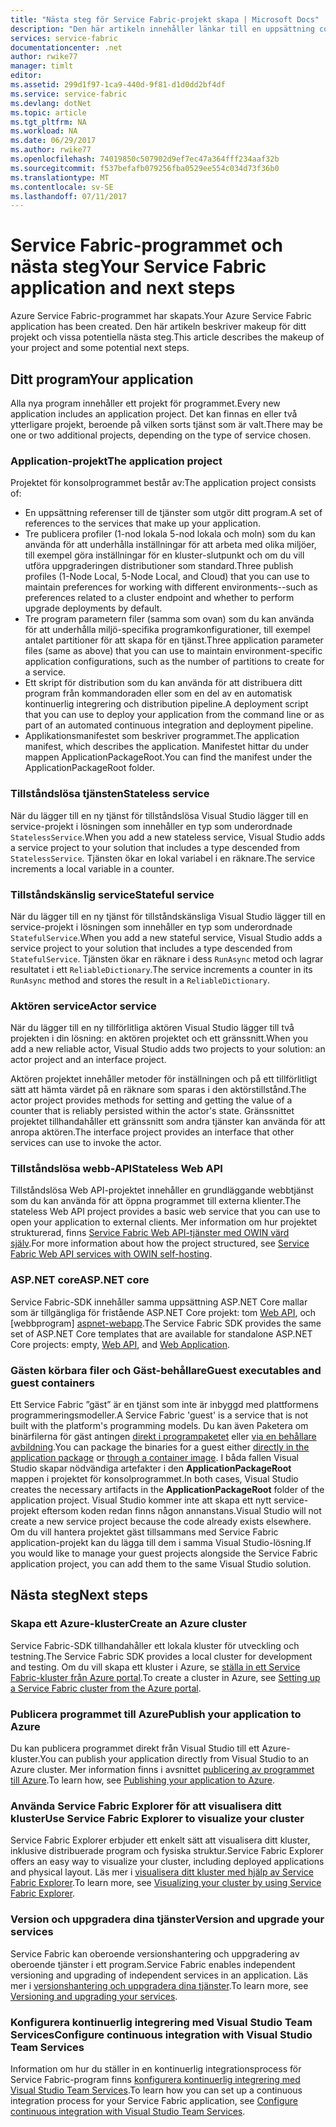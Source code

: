 ```yaml
---
title: "Nästa steg för Service Fabric-projekt skapa | Microsoft Docs"
description: "Den här artikeln innehåller länkar till en uppsättning core development uppgifter för Service Fabric"
services: service-fabric
documentationcenter: .net
author: rwike77
manager: timlt
editor: 
ms.assetid: 299d1f97-1ca9-440d-9f81-d1d0dd2bf4df
ms.service: service-fabric
ms.devlang: dotNet
ms.topic: article
ms.tgt_pltfrm: NA
ms.workload: NA
ms.date: 06/29/2017
ms.author: rwike77
ms.openlocfilehash: 74019850c507902d9ef7ec47a364fff234aaf32b
ms.sourcegitcommit: f537befafb079256fba0529ee554c034d73f36b0
ms.translationtype: MT
ms.contentlocale: sv-SE
ms.lasthandoff: 07/11/2017
---
```

# <a name="your-service-fabric-application-and-next-steps"></a><span data-ttu-id="66e69-103">Service Fabric-programmet och nästa steg</span><span class="sxs-lookup"><span data-stu-id="66e69-103">Your Service Fabric application and next steps</span></span>
<span data-ttu-id="66e69-104">Azure Service Fabric-programmet har skapats.</span><span class="sxs-lookup"><span data-stu-id="66e69-104">Your Azure Service Fabric application has been created.</span></span> <span data-ttu-id="66e69-105">Den här artikeln beskriver makeup för ditt projekt och vissa potentiella nästa steg.</span><span class="sxs-lookup"><span data-stu-id="66e69-105">This article describes the makeup of your project and some potential next steps.</span></span>

## <a name="your-application"></a><span data-ttu-id="66e69-106">Ditt program</span><span class="sxs-lookup"><span data-stu-id="66e69-106">Your application</span></span>
<span data-ttu-id="66e69-107">Alla nya program innehåller ett projekt för programmet.</span><span class="sxs-lookup"><span data-stu-id="66e69-107">Every new application includes an application project.</span></span> <span data-ttu-id="66e69-108">Det kan finnas en eller två ytterligare projekt, beroende på vilken sorts tjänst som är valt.</span><span class="sxs-lookup"><span data-stu-id="66e69-108">There may be one or two additional projects, depending on the type of service chosen.</span></span>

### <a name="the-application-project"></a><span data-ttu-id="66e69-109">Application-projekt</span><span class="sxs-lookup"><span data-stu-id="66e69-109">The application project</span></span>
<span data-ttu-id="66e69-110">Projektet för konsolprogrammet består av:</span><span class="sxs-lookup"><span data-stu-id="66e69-110">The application project consists of:</span></span>

* <span data-ttu-id="66e69-111">En uppsättning referenser till de tjänster som utgör ditt program.</span><span class="sxs-lookup"><span data-stu-id="66e69-111">A set of references to the services that make up your application.</span></span>
* <span data-ttu-id="66e69-112">Tre publicera profiler (1-nod lokala 5-nod lokala och moln) som du kan använda för att underhålla inställningar för att arbeta med olika miljöer, till exempel göra inställningar för en kluster-slutpunkt och om du vill utföra uppgraderingen distributioner som standard.</span><span class="sxs-lookup"><span data-stu-id="66e69-112">Three publish profiles (1-Node Local, 5-Node Local, and Cloud) that you can use to maintain preferences for working with different environments--such as preferences related to a cluster endpoint and whether to perform upgrade deployments by default.</span></span>
* <span data-ttu-id="66e69-113">Tre program parametern filer (samma som ovan) som du kan använda för att underhålla miljö-specifika programkonfigurationer, till exempel antalet partitioner för att skapa för en tjänst.</span><span class="sxs-lookup"><span data-stu-id="66e69-113">Three application parameter files (same as above) that you can use to maintain environment-specific application configurations, such as the number of partitions to create for a service.</span></span>
* <span data-ttu-id="66e69-114">Ett skript för distribution som du kan använda för att distribuera ditt program från kommandoraden eller som en del av en automatisk kontinuerlig integrering och distribution pipeline.</span><span class="sxs-lookup"><span data-stu-id="66e69-114">A deployment script that you can use to deploy your application from the command line or as part of an automated continuous integration and deployment pipeline.</span></span>
* <span data-ttu-id="66e69-115">Applikationsmanifestet som beskriver programmet.</span><span class="sxs-lookup"><span data-stu-id="66e69-115">The application manifest, which describes the application.</span></span> <span data-ttu-id="66e69-116">Manifestet hittar du under mappen ApplicationPackageRoot.</span><span class="sxs-lookup"><span data-stu-id="66e69-116">You can find the manifest under the ApplicationPackageRoot folder.</span></span>

### <a name="stateless-service"></a><span data-ttu-id="66e69-117">Tillståndslösa tjänsten</span><span class="sxs-lookup"><span data-stu-id="66e69-117">Stateless service</span></span>
<span data-ttu-id="66e69-118">När du lägger till en ny tjänst för tillståndslösa Visual Studio lägger till en service-projekt i lösningen som innehåller en typ som underordnade `StatelessService`.</span><span class="sxs-lookup"><span data-stu-id="66e69-118">When you add a new stateless service, Visual Studio adds a service project to your solution that includes a type descended from `StatelessService`.</span></span> <span data-ttu-id="66e69-119">Tjänsten ökar en lokal variabel i en räknare.</span><span class="sxs-lookup"><span data-stu-id="66e69-119">The service increments a local variable in a counter.</span></span>

### <a name="stateful-service"></a><span data-ttu-id="66e69-120">Tillståndskänslig service</span><span class="sxs-lookup"><span data-stu-id="66e69-120">Stateful service</span></span>
<span data-ttu-id="66e69-121">När du lägger till en ny tjänst för tillståndskänsliga Visual Studio lägger till en service-projekt i lösningen som innehåller en typ som underordnade `StatefulService`.</span><span class="sxs-lookup"><span data-stu-id="66e69-121">When you add a new stateful service, Visual Studio adds a service project to your solution that includes a type descended from `StatefulService`.</span></span> <span data-ttu-id="66e69-122">Tjänsten ökar en räknare i dess `RunAsync` metod och lagrar resultatet i ett `ReliableDictionary`.</span><span class="sxs-lookup"><span data-stu-id="66e69-122">The service increments a counter in its `RunAsync` method and stores the result in a `ReliableDictionary`.</span></span>

### <a name="actor-service"></a><span data-ttu-id="66e69-123">Aktören service</span><span class="sxs-lookup"><span data-stu-id="66e69-123">Actor service</span></span>
<span data-ttu-id="66e69-124">När du lägger till en ny tillförlitliga aktören Visual Studio lägger till två projekten i din lösning: en aktören projektet och ett gränssnitt.</span><span class="sxs-lookup"><span data-stu-id="66e69-124">When you add a new reliable actor, Visual Studio adds two projects to your solution: an actor project and an interface project.</span></span>

<span data-ttu-id="66e69-125">Aktören projektet innehåller metoder för inställningen och på ett tillförlitligt sätt att hämta värdet på en räknare som sparas i den aktörstillstånd.</span><span class="sxs-lookup"><span data-stu-id="66e69-125">The actor project provides methods for setting and getting the value of a counter that is reliably persisted within the actor's state.</span></span> <span data-ttu-id="66e69-126">Gränssnittet projektet tillhandahåller ett gränssnitt som andra tjänster kan använda för att anropa aktören.</span><span class="sxs-lookup"><span data-stu-id="66e69-126">The interface project provides an interface that other services can use to invoke the actor.</span></span>

### <a name="stateless-web-api"></a><span data-ttu-id="66e69-127">Tillståndslösa webb-API</span><span class="sxs-lookup"><span data-stu-id="66e69-127">Stateless Web API</span></span>
<span data-ttu-id="66e69-128">Tillståndslösa Web API-projektet innehåller en grundläggande webbtjänst som du kan använda för att öppna programmet till externa klienter.</span><span class="sxs-lookup"><span data-stu-id="66e69-128">The stateless Web API project provides a basic web service that you can use to open your application to external clients.</span></span> <span data-ttu-id="66e69-129">Mer information om hur projektet strukturerad, finns [Service Fabric Web API-tjänster med OWIN värd själv](service-fabric-reliable-services-communication-webapi.md).</span><span class="sxs-lookup"><span data-stu-id="66e69-129">For more information about how the project structured, see [Service Fabric Web API services with OWIN self-hosting](service-fabric-reliable-services-communication-webapi.md).</span></span>


### <a name="aspnet-core"></a><span data-ttu-id="66e69-130">ASP.NET core</span><span class="sxs-lookup"><span data-stu-id="66e69-130">ASP.NET core</span></span>
<span data-ttu-id="66e69-131">Service Fabric-SDK innehåller samma uppsättning ASP.NET Core mallar som är tillgängliga för fristående ASP.NET Core projekt: tom [Web API][aspnet-webapi], och [webbprogram] [aspnet-webapp].</span><span class="sxs-lookup"><span data-stu-id="66e69-131">The Service Fabric SDK provides the same set of ASP.NET Core templates that are available for standalone ASP.NET Core projects: empty, [Web API][aspnet-webapi], and [Web Application][aspnet-webapp].</span></span>

### <a name="guest-executables-and-guest-containers"></a><span data-ttu-id="66e69-132">Gästen körbara filer och Gäst-behållare</span><span class="sxs-lookup"><span data-stu-id="66e69-132">Guest executables and guest containers</span></span>

<span data-ttu-id="66e69-133">Ett Service Fabric ”gäst” är en tjänst som inte är inbyggd med plattformens programmeringsmodeller.</span><span class="sxs-lookup"><span data-stu-id="66e69-133">A Service Fabric 'guest' is a service that is not built with the platform's programming models.</span></span> <span data-ttu-id="66e69-134">Du kan även Paketera om binärfilerna för gäst antingen [direkt i programpaketet](service-fabric-deploy-existing-app.md) eller [via en behållare avbildning](service-fabric-deploy-container.md).</span><span class="sxs-lookup"><span data-stu-id="66e69-134">You can package the binaries for a guest either [directly in the application package](service-fabric-deploy-existing-app.md) or [through a container image](service-fabric-deploy-container.md).</span></span> <span data-ttu-id="66e69-135">I båda fallen Visual Studio skapar nödvändiga artefakter i den **ApplicationPackageRoot** mappen i projektet för konsolprogrammet.</span><span class="sxs-lookup"><span data-stu-id="66e69-135">In both cases, Visual Studio creates the necessary artifacts in the **ApplicationPackageRoot** folder of the application project.</span></span> <span data-ttu-id="66e69-136">Visual Studio kommer inte att skapa ett nytt service-projekt eftersom koden redan finns någon annanstans.</span><span class="sxs-lookup"><span data-stu-id="66e69-136">Visual Studio will not create a new service project because the code already exists elsewhere.</span></span> <span data-ttu-id="66e69-137">Om du vill hantera projektet gäst tillsammans med Service Fabric application-projekt kan du lägga till dem i samma Visual Studio-lösning.</span><span class="sxs-lookup"><span data-stu-id="66e69-137">If you would like to manage your guest projects alongside the Service Fabric application project, you can add them to the same Visual Studio solution.</span></span>

## <a name="next-steps"></a><span data-ttu-id="66e69-138">Nästa steg</span><span class="sxs-lookup"><span data-stu-id="66e69-138">Next steps</span></span>
### <a name="create-an-azure-cluster"></a><span data-ttu-id="66e69-139">Skapa ett Azure-kluster</span><span class="sxs-lookup"><span data-stu-id="66e69-139">Create an Azure cluster</span></span>
<span data-ttu-id="66e69-140">Service Fabric-SDK tillhandahåller ett lokala kluster för utveckling och testning.</span><span class="sxs-lookup"><span data-stu-id="66e69-140">The Service Fabric SDK provides a local cluster for development and testing.</span></span> <span data-ttu-id="66e69-141">Om du vill skapa ett kluster i Azure, se [ställa in ett Service Fabric-kluster från Azure portal][create-cluster-in-portal].</span><span class="sxs-lookup"><span data-stu-id="66e69-141">To create a cluster in Azure, see [Setting up a Service Fabric cluster from the Azure portal][create-cluster-in-portal].</span></span>

### <a name="publish-your-application-to-azure"></a><span data-ttu-id="66e69-142">Publicera programmet till Azure</span><span class="sxs-lookup"><span data-stu-id="66e69-142">Publish your application to Azure</span></span>
<span data-ttu-id="66e69-143">Du kan publicera programmet direkt från Visual Studio till ett Azure-kluster.</span><span class="sxs-lookup"><span data-stu-id="66e69-143">You can publish your application directly from Visual Studio to an Azure cluster.</span></span> <span data-ttu-id="66e69-144">Mer information finns i avsnittet [publicering av programmet till Azure][publish-app-to-azure].</span><span class="sxs-lookup"><span data-stu-id="66e69-144">To learn how, see [Publishing your application to Azure][publish-app-to-azure].</span></span>

### <a name="use-service-fabric-explorer-to-visualize-your-cluster"></a><span data-ttu-id="66e69-145">Använda Service Fabric Explorer för att visualisera ditt kluster</span><span class="sxs-lookup"><span data-stu-id="66e69-145">Use Service Fabric Explorer to visualize your cluster</span></span>
<span data-ttu-id="66e69-146">Service Fabric Explorer erbjuder ett enkelt sätt att visualisera ditt kluster, inklusive distribuerade program och fysiska struktur.</span><span class="sxs-lookup"><span data-stu-id="66e69-146">Service Fabric Explorer offers an easy way to visualize your cluster, including deployed applications and physical layout.</span></span> <span data-ttu-id="66e69-147">Läs mer i [visualisera ditt kluster med hjälp av Service Fabric Explorer][visualize-with-sfx].</span><span class="sxs-lookup"><span data-stu-id="66e69-147">To learn more, see [Visualizing your cluster by using Service Fabric Explorer][visualize-with-sfx].</span></span>

### <a name="version-and-upgrade-your-services"></a><span data-ttu-id="66e69-148">Version och uppgradera dina tjänster</span><span class="sxs-lookup"><span data-stu-id="66e69-148">Version and upgrade your services</span></span>
<span data-ttu-id="66e69-149">Service Fabric kan oberoende versionshantering och uppgradering av oberoende tjänster i ett program.</span><span class="sxs-lookup"><span data-stu-id="66e69-149">Service Fabric enables independent versioning and upgrading of independent services in an application.</span></span> <span data-ttu-id="66e69-150">Läs mer i [versionshantering och uppgradera dina tjänster][app-upgrade-tutorial].</span><span class="sxs-lookup"><span data-stu-id="66e69-150">To learn more, see [Versioning and upgrading your services][app-upgrade-tutorial].</span></span>

### <a name="configure-continuous-integration-with-visual-studio-team-services"></a><span data-ttu-id="66e69-151">Konfigurera kontinuerlig integrering med Visual Studio Team Services</span><span class="sxs-lookup"><span data-stu-id="66e69-151">Configure continuous integration with Visual Studio Team Services</span></span>
<span data-ttu-id="66e69-152">Information om hur du ställer in en kontinuerlig integrationsprocess för Service Fabric-program finns [konfigurera kontinuerlig integrering med Visual Studio Team Services][ci-with-vso].</span><span class="sxs-lookup"><span data-stu-id="66e69-152">To learn how you can set up a continuous integration process for your Service Fabric application, see [Configure continuous integration with Visual Studio Team Services][ci-with-vso].</span></span>

<!-- Links -->
[add-web-frontend]: service-fabric-add-a-web-frontend.md
[create-cluster-in-portal]: service-fabric-cluster-creation-via-portal.md
[publish-app-to-azure]: service-fabric-publish-app-remote-cluster.md
[visualize-with-sfx]: service-fabric-visualizing-your-cluster.md
[ci-with-vso]: service-fabric-set-up-continuous-integration.md
[reliable-services-webapi]: service-fabric-reliable-services-communication-webapi.md
[app-upgrade-tutorial]: service-fabric-application-upgrade-tutorial.md
[aspnet-webapi]: https://docs.asp.net/en/latest/tutorials/first-web-api.html
[aspnet-webapp]: https://docs.asp.net/en/latest/tutorials/first-mvc-app/index.html
